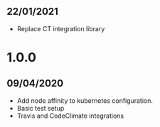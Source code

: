 ## 22/01/2021

- Replace CT integration library

# 1.0.0

## 09/04/2020

- Add node affinity to kubernetes configuration.
- Basic test setup
- Travis and CodeClimate integrations
